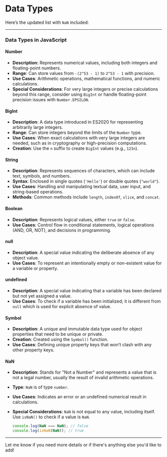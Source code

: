 
# Data Types

Here’s the updated list with `NaN` included:

---

### **Data Types in JavaScript**

#### **Number**

- **Description**: Represents numerical values, including both integers and floating-point numbers.
- **Range**: Can store values from `-(2^53 - 1)` to `2^53 - 1` with precision.
- **Use Cases**: Arithmetic operations, mathematical functions, and numeric calculations.
- **Special Considerations**: For very large integers or precise calculations beyond this range, consider using `BigInt` or handle floating-point precision issues with `Number.EPSILON`.

#### **BigInt**

- **Description**: A data type introduced in ES2020 for representing arbitrarily large integers.
- **Range**: Can store integers beyond the limits of the `Number` type.
- **Use Cases**: When exact calculations with very large integers are needed, such as in cryptography or high-precision computations.
- **Creation**: Use the `n` suffix to create `BigInt` values (e.g., `123n`).

#### **String**

- **Description**: Represents sequences of characters, which can include text, symbols, and numbers.
- **Syntax**: Enclosed in single quotes (`'Hello'`) or double quotes (`"world"`).
- **Use Cases**: Handling and manipulating textual data, user input, and string-based operations.
- **Methods**: Common methods include `length`, `indexOf`, `slice`, and `concat`.

#### **Boolean**

- **Description**: Represents logical values, either `true` or `false`.
- **Use Cases**: Control flow in conditional statements, logical operations (AND, OR, NOT), and decisions in programming.

#### **null**

- **Description**: A special value indicating the deliberate absence of any object value.
- **Use Cases**: To represent an intentionally empty or non-existent value for a variable or property.

#### **undefined**

- **Description**: A special value indicating that a variable has been declared but not yet assigned a value.
- **Use Cases**: To check if a variable has been initialized; it is different from `null` which is used for explicit absence of value.

#### **Symbol**

- **Description**: A unique and immutable data type used for object properties that need to be unique or private.
- **Creation**: Created using the `Symbol()` function.
- **Use Cases**: Defining unique property keys that won’t clash with any other property keys.

#### **NaN**

- **Description**: Stands for "Not a Number" and represents a value that is not a legal number, usually the result of invalid arithmetic operations.
- **Type**: `NaN` is of type `number`.
- **Use Cases**: Indicates an error or an undefined numerical result in calculations.
- **Special Considerations**: `NaN` is not equal to any value, including itself. Use `isNaN()` to check if a value is `NaN`.

  ```javascript
  console.log(NaN === NaN); // false
  console.log(isNaN(NaN)); // true
  ```

---

Let me know if you need more details or if there's anything else you'd like to add!

